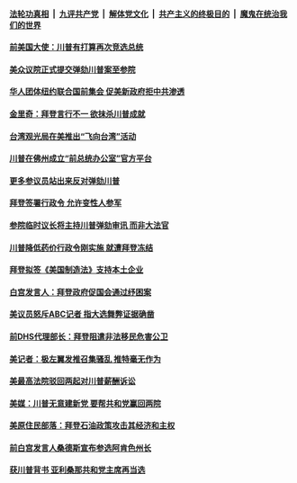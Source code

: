 

####  [法轮功真相](../../../../basic/blob/master/README.md?t=01261131) &nbsp;|&nbsp; [九评共产党](../../../../9ping.md/blob/master/README.md?t=01261131) &nbsp;|&nbsp; [解体党文化](../../../../jtdwh.md/blob/master/README.md?t=01261131)  &nbsp;|&nbsp; [共产主义的终极目的](../../../../gczydzjmd.md/blob/master/README.md?t=01261131) &nbsp;|&nbsp; [魔鬼在统治我们的世界](../../../../mgztzwmdsj.md/blob/master/README.md?t=01261131) 

#### [前美国大使：川普有打算再次竞选总统](../pages/soh6/467696.md?t=01261131) 
#### [美众议院正式提交弹劾川普案至参院](../pages/soh6/467711.md?t=01261131) 
#### [华人团体纽约联合国前集会 促美新政府拒中共渗透](../pages/soh6/467699.md?t=01261131) 
#### [金里奇：拜登言行不一 欲抹杀川普成就](../pages/soh6/467687.md?t=01261131) 
#### [台湾观光局在美推出“飞向台湾”活动](../pages/soh6/467678.md?t=01261131) 
#### [川普在佛州成立“前总统办公室”官方平台](../pages/soh6/467672.md?t=01261131) 
#### [更多参议员站出来反对弹劾川普](../pages/soh6/467630.md?t=01261131) 
#### [拜登签署行政令 允许变性人参军](../pages/soh6/467633.md?t=01261131) 
#### [参院临时议长将主持川普弹劾审讯 而非大法官 ](../pages/soh6/467636.md?t=01261131) 
#### [川普降低药价行政令刚实施 就遭拜登冻结](../pages/soh6/467609.md?t=01261131) 
#### [拜登拟签《美国制造法》支持本土企业](../pages/soh6/467597.md?t=01261131) 
#### [白宫发言人：拜登政府促国会通过纾困案](../pages/soh6/467606.md?t=01261131) 
#### [美议员怒斥ABC记者 指大选舞弊证据确凿](../pages/soh6/467588.md?t=01261131) 
#### [前DHS代理部长：拜登阻遣非法移民危害公卫](../pages/soh6/467570.md?t=01261131) 
#### [美记者：极左翼发推召集骚乱 推特毫无作为](../pages/soh6/467555.md?t=01261131) 
#### [美最高法院驳回两起对川普薪酬诉讼](../pages/soh6/467552.md?t=01261131) 
#### [美媒：川普无意建新党 要帮共和党赢回两院](../pages/soh6/467549.md?t=01261131) 
#### [美原住民部落：拜登石油政策攻击其经济和主权](../pages/soh6/467519.md?t=01261131) 
#### [前白宫发言人桑德斯宣布参选阿肯色州长](../pages/soh6/467471.md?t=01261131) 
#### [获川普背书 亚利桑那共和党主席再当选](../pages/soh6/467435.md?t=01261131) 
